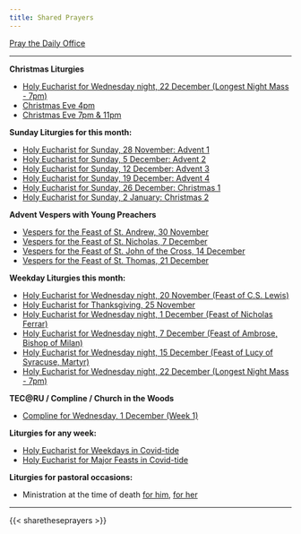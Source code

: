 ```yaml
---
title: Shared Prayers
---
```


[Pray the Daily Office](daily/)

-------------

**Christmas Liturgies**
- [Holy Eucharist for Wednesday night, 22 December (Longest Night Mass - 7pm)](seasons/advent/longestnight)
- [Christmas Eve 4pm](seasons/advent/xmaseve-1600/)
- [Christmas Eve 7pm & 11pm](seasons/advent/xmaseve-1900/)


**Sunday Liturgies for this month:**
- [Holy Eucharist for Sunday, 28 November: Advent 1](archive/2022/first-sunday-of-advent)
- [Holy Eucharist for Sunday, 5 December: Advent 2](archive/2022/second-sunday-of-advent)
- [Holy Eucharist for Sunday, 12 December: Advent 3](archive/2022/third-sunday-of-advent)
- [Holy Eucharist for Sunday, 19 December: Advent 4](archive/2022/fourth-sunday-of-advent)
- [Holy Eucharist for Sunday, 26 December: Christmas 1](archive/2022/first-sunday-after-christmas)
- [Holy Eucharist for Sunday, 2 January: Christmas 2](archive/2022/second-sunday-after-christmas)

**Advent Vespers with Young Preachers**
- [Vespers for the Feast of St. Andrew, 30 November](seasons/advent/vespers-st-andrew/)
- [Vespers for the Feast of St. Nicholas, 7 December](seasons/advent/vespers-st-nicholas/)
- [Vespers for the Feast of St. John of the Cross, 14 December](seasons/advent/vespers-st-john-of-the-cross/)
- [Vespers for the Feast of St. Thomas, 21 December](seasons/advent/vespers-st-thomas/)

**Weekday Liturgies this month:**
- [Holy Eucharist for Wednesday night, 20 November (Feast of C.S. Lewis)](archive/2021/he-cslewis)
- [Holy Eucharist for Thanksgiving, 25 November](archive/2021/auto/thanksgivingb)
- [Holy Eucharist for Wednesday night, 1 December (Feast of Nicholas Ferrar)](archive/2022/he-nicholasferrar)
- [Holy Eucharist for Wednesday night, 7 December (Feast of Ambrose, Bishop of Milan)](archive/2022/he-ambrose)
- [Holy Eucharist for Wednesday night, 15 December (Feast of Lucy of Syracuse, Martyr)](archive/2022/he-lucy)
- [Holy Eucharist for Wednesday night, 22 December (Longest Night Mass - 7pm)](seasons/advent/longestnight)

**TEC@RU / Compline / Church in the Woods**
- [Compline for Wednesday, 1 December (Week 1)](daily/compline/compline-wk1)

**Liturgies for any week:**
- [Holy Eucharist for Weekdays in Covid-tide](archive/he-covid-weekday)
- [Holy Eucharist for Major Feasts in Covid-tide](archive/he-covid-feasts)

**Liturgies for pastoral occasions:**
- Ministration at the time of death [for him](archive/occasions/atdeath-m), [for her](archive/occasions/atdeath-f)
------------

{{< sharetheseprayers >}}
